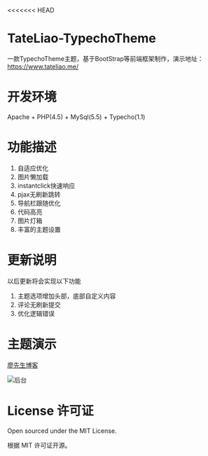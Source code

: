 <<<<<<< HEAD
# TateLiao-TypechoTheme

一款TypechoTheme主题，基于BootStrap等前端框架制作，演示地址：https://www.tateliao.me/

# 开发环境

Apache + PHP(4.5) + MySql(5.5) + Typecho(1.1)

# 功能描述

1. 自适应优化
2. 图片懒加载
3. instantclick快速响应
4. pjax无刷新跳转
5. 导航栏跟随优化
6. 代码高亮
7. 图片灯箱
8. 丰富的主题设置

# 更新说明

以后更新将会实现以下功能
1. 主题选项增加头部，底部自定义内容
2. 评论无刷新提交
3. 优化逻辑错误

# 主题演示

[廖先生博客](https://www.tateliao.me/)

![后台](https://i.loli.net/2019/03/14/5c8a25738705a.png)

# License 许可证

Open sourced under the MIT License.

根据 MIT 许可证开源。
